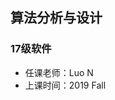 <!--
 * @Author: Lili Liang
 * @Date: 2021-03-12 22:30:32
 * @LastEditors: Lili Liang
 * @LastEditTime: 2024-03-31 23:40:55
 * @Description: Please set description
-->
## 算法分析与设计
### 17级软件
- 任课老师：Luo N
- 上课时间：2019 Fall